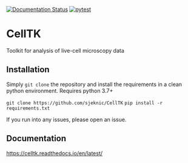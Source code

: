 [![Documentation Status](https://readthedocs.org/projects/celltk/badge/?version=docs2)](https://celltk.readthedocs.io/en/docs2/?badge=docs2)
[![pytest](https://github.com/sjeknic/CellTK/actions/workflows/main.yml/badge.svg)](https://github.com/sjeknic/CellTK/actions/workflows/main.yml)


# CellTK
Toolkit for analysis of live-cell microscopy data

## Installation

Simply `git clone` the repository and install the requirements in a clean python environment.
Requires python 3.7+

`git clone https://github.com/sjeknic/CellTK`
`pip install -r requirements.txt`  

If you run into any issues, please open an issue.

## Documentation
https://celltk.readthedocs.io/en/latest/